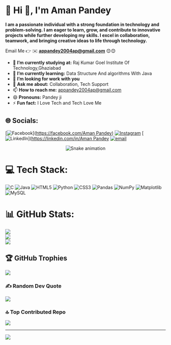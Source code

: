 # 💫 Hi 👋, I'm Aman Pandey
**I am a passionate individual with a strong foundation in technology and problem-solving. I am eager to learn, grow,
and contribute to innovative projects while further developing my skills. I excel in collaboration, teamwork, and
bringing creative ideas to life through technology.**

Email Me 👉 ✉️ **appandey2004ap@gmail.com**  😊😊

- 🔭 **I’m currently studying at:** Raj Kumar Goel Institute Of Technology,Ghaziabad
- 🌱 **I’m currently learning:** Data Structure And algorithms With Java
- 🤔 **I’m looking for work with you** 
- 💬 **Ask me about:** Collaboration, Tech Support
- 📫 **How to reach me:** appandey2004ap@gmail.com
- 😄 **Pronouns:** Pandey ji
- ⚡ **Fun fact:** I Love Tech and Tech Love Me

## 🌐 Socials:
[![Facebook](https://img.shields.io/badge/Facebook-%231877F2.svg?logo=Facebook&logoColor=white)]([https://facebook.com/Aman Pandey](https://www.facebook.com/profile.php?id=100021961991954)) [![Instagram](https://img.shields.io/badge/Instagram-%23E4405F.svg?logo=Instagram&logoColor=white)](https://instagram.com/aman_pandey250803) [![LinkedIn](https://img.shields.io/badge/LinkedIn-%230077B5.svg?logo=linkedin&logoColor=white)]([https://linkedin.com/in/Aman Pandey]([https://www.linkedin.com/in/aman-pandey-8a8265298](https://www.linkedin.com/in/aman-pandey-8a8265298)) [![email](https://img.shields.io/badge/Email-D14836?logo=gmail&logoColor=white)](mailto:appandey2004ap@gnail.com) 

<!-- Snake Game Repo View -->

<div align="center">
  <img src="https://profile-readme-generator.com/assets/snake.svg" alt="Snake animation" />
</div>

# 💻 Tech Stack:
![C](https://img.shields.io/badge/c-%2300599C.svg?style=for-the-badge&logo=c&logoColor=white) ![Java](https://img.shields.io/badge/java-%23ED8B00.svg?style=for-the-badge&logo=openjdk&logoColor=white) ![HTML5](https://img.shields.io/badge/html5-%23E34F26.svg?style=for-the-badge&logo=html5&logoColor=white) ![Python](https://img.shields.io/badge/python-3670A0?style=for-the-badge&logo=python&logoColor=ffdd54) ![CSS3](https://img.shields.io/badge/css3-%231572B6.svg?style=for-the-badge&logo=css3&logoColor=white) ![Pandas](https://img.shields.io/badge/pandas-%23150458.svg?style=for-the-badge&logo=pandas&logoColor=white) ![NumPy](https://img.shields.io/badge/numpy-%23013243.svg?style=for-the-badge&logo=numpy&logoColor=white) ![Matplotlib](https://img.shields.io/badge/Matplotlib-%23ffffff.svg?style=for-the-badge&logo=Matplotlib&logoColor=black) ![MySQL](https://img.shields.io/badge/mysql-4479A1.svg?style=for-the-badge&logo=mysql&logoColor=white)
# 📊 GitHub Stats:
![](https://github-readme-stats.vercel.app/api?username=Aman-Pandey-Rkgit&theme=dark&hide_border=false&include_all_commits=true&count_private=false)<br/>
![](https://nirzak-streak-stats.vercel.app/?user=Aman-Pandey-Rkgit&theme=dark&hide_border=false)<br/>
![](https://github-readme-stats.vercel.app/api/top-langs/?username=Aman-Pandey-Rkgit&theme=dark&hide_border=false&include_all_commits=true&count_private=false&layout=compact)

## 🏆 GitHub Trophies
![](https://github-profile-trophy.vercel.app/?username=Aman-Pandey-Rkgit&theme=radical&no-frame=false&no-bg=true&margin-w=4)

### ✍️ Random Dev Quote
![](https://quotes-github-readme.vercel.app/api?type=horizontal&theme=radical)

### 🔝 Top Contributed Repo
![](https://github-contributor-stats.vercel.app/api?username=Aman-Pandey-Rkgit&limit=5&theme=dark&combine_all_yearly_contributions=true)

---
[![](https://visitcount.itsvg.in/api?id=Aman-Pandey-Rkgit&icon=0&color=0)](https://visitcount.itsvg.in)

<!-- Proudly created with GPRM ( https://gprm.itsvg.in ) -->

